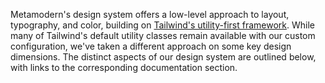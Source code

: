 Metamodern's design system offers a low-level approach to layout, typography, and color, building on [Tailwind's utility-first framework](https://tailwindcss.com/docs/utility-first). While many of Tailwind's default utility classes remain available with our custom configuration, we've taken a different approach on some key design dimensions. The distinct aspects of our design system are outlined below, with links to the corresponding documentation section.
